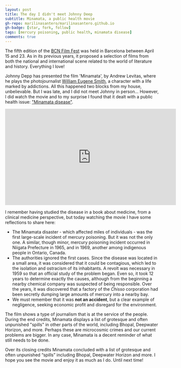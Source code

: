 ```yaml
---
layout: post
title: The day I didn't meet Johnny Deep
subtitle: Minamata, a public health movie
gh-repo: marilinasantero/marilinasantero.github.io
gh-badge: [star, fork, follow]
tags: [mercury poisoning, public health, minamata disease]
comments: true
---
```

The fifth edition of the [BCN Film Fest](https://www.bcnfilmfest.com/es) was held in Barcelona between April 15 and 23.
As in its previous years, it proposed a selection of films from both the national and international scene related to the world of literature and history. Everything I love!

Johnny Depp has presented the film 'Minamata', by Andrew Levitas, where he plays the photojournalist [William Eugene Smith](https://en.wikipedia.org/wiki/W._Eugene_Smith#:~:text=The%20book%20was%20published%20in,the%20effects%20of%20Minamata%20disease.),
a character with a life marked by addictions. All this happened two blocks from my house, unbelievable.
But I was late, and I did not meet Johnny in person... However, I did watch the movie and to my surprise I found that it dealt with a public health issue: ["Minamata disease"](https://en.wikipedia.org/wiki/Minamata_disease).

<iframe width="560" height="315" src="https://www.youtube.com/embed/WP3pKTssw_E" title="YouTube video player" frameborder="0" allow="accelerometer; autoplay; clipboard-write; encrypted-media; gyroscope; picture-in-picture" allowfullscreen></iframe>

I remember having studied the disease in a book about medicine, from a clinical medicine perspective, but today watching the movie I have some reflections to share here:

- The Minamata disaster - which affected miles of individuals - was the first large-scale incident of mercury poisoning. But it was not the only one. A similar, though minor, mercury poisoning incident occurred in Niigata Prefecture in 1965, and in 1969, another among indigenous people in Ontario, Canada.
- The authorities ignored the first cases. Since the disease was located in a small area, it was considered that it could be contagious, which led to the isolation and ostracism of its inhabitants. A revolt was necessary in 1959 so that an official study of the problem began. Even so, it took 12 years to determine exactly the causes, although from the beginning a nearby chemical company was suspected of being responsible. Over the years, it was discovered that a factory of the *Chisso* corporation had been secretly dumping large amounts of mercury into a nearby bay.
- We must remember that it was **not an accident**, but a clear example of negligence, seeking economic profit and disregard for the environment.

The film shows a type of journalism that is at the service of the people. During the end credits, Minamata displays a list of grotesque and often unpunished "spills" in other parts of the world, including Bhopal, Deepwater Horizon, and more. Perhaps these are microcosmic crimes and our current problems are bigger. In any case, Minamata is a decent reminder of what still needs to be done.

Over its closing credits Minamata concluded with a list of grotesque and often unpunished “spills” including Bhopal, Deepwater Horizon and more. 
I hope you see the movie and enjoy it as much as I do. Until next time!
